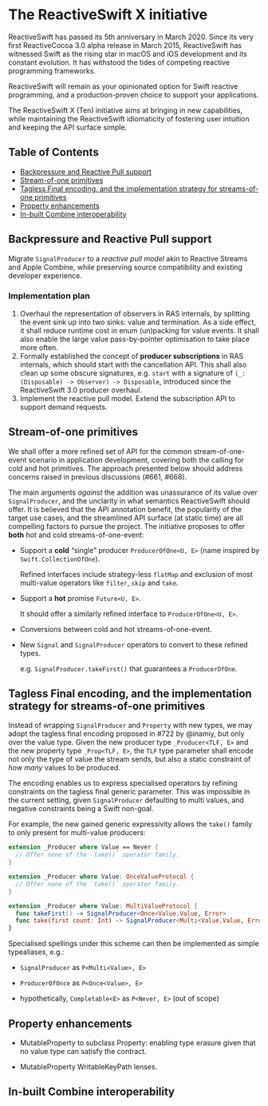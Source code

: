 # The ReactiveSwift X initiative
ReactiveSwift has passed its 5th anniversary in March 2020. Since its very first ReactiveCocoa 3.0 alpha release in March 2015, ReactiveSwift has witnessed Swift as the rising star in macOS and iOS development and its constant evolution. It has withstood the tides of competing reactive programming frameworks. 

ReactiveSwift will remain as your opinionated option for Swift reactive programming, and a production-proven choice to support your applications.

The ReactiveSwift X (Ten) initiative aims at bringing in new capabilities, while maintaining the ReactiveSwift idiomaticity of fostering user intuition and keeping the API surface simple.

## Table of Contents

- [Backpressure and Reactive Pull support](#backpressure-and-reactive-pull-support)
- [Stream-of-one primitives](#stream-of-one-primitivies)
- [Tagless Final encoding, and the implementation strategy for streams-of-one primitives](#tagless-final-encoding-and-the-implementation-strategy-for-streams-of-one-primitives)
- [Property enhancements](#property-enhancements)
- [In-built Combine interoperability](#in-built-combine-interoperability)

## Backpressure and Reactive Pull support
Migrate `SignalProducer` to a _reactive pull model_ akin to Reactive Streams and Apple Combine, while preserving source compatibility and existing developer experience.

### Implementation plan
1. Overhaul the representation of observers in RAS internals, by splitting the event sink up into two sinks: value and termination.
As a side effect, it shall reduce runtime cost in enum (un)packing for value events. It shall also enable the large value pass-by-pointer optimisation to take place more often.
2. Formally established the concept of **producer subscriptions** in RAS internals, which should start with the cancellation API.
This shall also clean up some obscure signatures, e.g. `start` with a signature of `(_: (Disposable) -> Observer) -> Disposable`,  introduced since the ReactiveSwift 3.0 producer overhaul.
3. Implement the reactive pull model. Extend the subscription API to support demand requests.

## Stream-of-one primitives
We shall offer a more refined set of API for the common stream-of-one-event scenario in application development, covering both the calling for cold and hot primitives. The approach presented below should address concerns raised in previous discussions (#661, #668).

The main arguments _against_ the addition was unassurance of its value over `SignalProducer`, and the unclarity in what semantics ReactiveSwift should offer. It is believed that the API annotation benefit, the popularity of the target use cases, and the streamlined API surface (at static time) are all compelling factors to pursue the project. The initiative proposes to offer **both** hot and cold streams-of-one-event:

* Support a **cold** “single” producer  `ProducerOfOne<U, E>` (name inspired by `Swift.CollectionOfOne`).

  Refined interfaces include strategy-less `flatMap` and exclusion of most multi-value operators like `filter`, `skip` and `take`.

* Support a **hot** promise `Future<U, E>`.

  It should offer a similarly refined interface to `ProducerOfOne<U, E>`.
  
* Conversions between cold and hot streams-of-one-event.

* New `Signal` and `SignalProducer` operators to convert to these refined types.

  e.g. `SignalProducer.takeFirst()` that guarantees a `ProducerOfOne`.

## Tagless Final encoding, and the implementation strategy for streams-of-one primitives
Instead of wrapping `SignalProducer` and `Property` with new types, we may adopt the tagless final encoding proposed in #722 by @inamiy, but only over the value type. Given the new producer type `_Producer<TLF, E>`  and the new property type  `_Prop<TLF, E>`, the `TLF` type parameter shall encode not only the type of value the stream sends, but also a static constraint of _how many_ values to be produced.

The encoding enables us to express specialised operators by refining constraints on the tagless final generic parameter. This was impossible in the current setting, given `SignalProducer` defaulting to multi values, and negative constraints being a Swift non-goal.

For example, the new gained generic expressivity allows the `take()` family to only present for multi-value producers:
```swift
extension _Producer where Value == Never {
  // Offer none of the `take()` operator family.
}

extension _Producer where Value: OnceValueProtocol {
  // Offer none of the `take()` operator family.
}

extension _Producer where Value: MultiValueProtocol {
  func takeFirst() -> SignalProducer<Once<Value.Value, Error>
  func take(first count: Int) -> SignalProducer<Multi<Value.Value, Error>
}
```

Specialised spellings under this scheme can then be implemented as simple typealiases, e.g.:

* `SignalProducer`  as `P<Multi<Value>, E>`

*  `ProducerOfOnce`  as `P<Once<Value>, E>`

* hypothetically, `Completable<E>` as `P<Never, E>` (out of scope)

## Property enhancements
* MutableProperty to subclass Property: enabling type erasure given that no value type can satisfy the contract.

* MutableProperty WritableKeyPath lenses.

## In-built Combine interoperability

